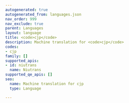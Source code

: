 ```yaml
---
autogenerated: true
autogenerated_from: languages.json
nav_order: 999
nav_exclude: true
parent: Languages
layout: language
title: <code>cjp</code>
description: Machine translation for <code>cjp</code>
codes:
- cjp
family: []
supported_apis:
- id: niutrans
  name: Niutrans
supported_qe_apis: []
seo:
  name: Machine translation for cjp
  type: Language

---
```


